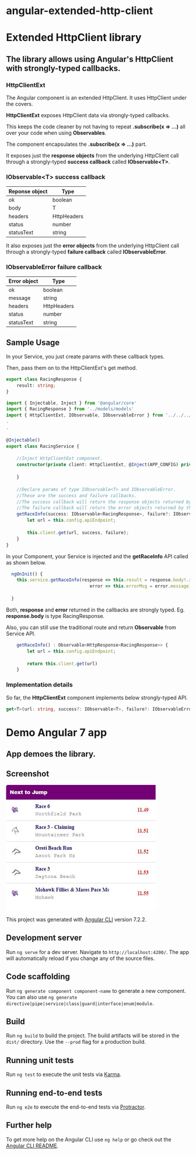 # angular-extended-http-client
# Extended HttpClient library
## The library allows using Angular's HttpClient with strongly-typed callbacks.
### HttpClientExt

The Angular component is an extended HttpClient. It uses HttpClient under the covers.

**HttpClientExt** exposes HttpClient data via strongly-typed callbacks.

This keeps the code cleaner by not having to repeat **.subscribe(x => ...)** all over your code when using **Observables**.

The component encapsulates the **.subscribe(x => ...)** part.

It exposes just the **response objects** from the underlying HttpClient call through a strongly-typed **success callback** called **IObservable\<T\>**.

### IObservable\<T\> success callback

| Reponse object | Type |
| ---- | ---- |
| ok | boolean |
| body | T |
| headers | HttpHeaders |
| status | number |
| statusText | string |

It also exposes just the **error objects** from the underlying HttpClient call through a strongly-typed **failure callback** called **IObservableError**.

### IObservableError failure callback

| Error object | Type |
| ---- | ---- |
| ok | boolean |
| message | string |
| headers | HttpHeaders |
| status | number |
| statusText | string |

## Sample Usage

In your Service, you just create params with these callback types.

Then, pass them on to the HttpClientExt's get method.

```typescript
export class RacingResponse {
    result: string;
}
```

```typescript
import { Injectable, Inject } from '@angular/core'
import { RacingResponse } from '../models/models'
import { HttpClientExt, IObservable, IObservableError } from '../../../dist/angular-extended-http-client';
.
.

@Injectable()
export class RacingService {

    //Inject HttpClientExt component.
    constructor(private client: HttpClientExt, @Inject(APP_CONFIG) private config: AppConfig) {

    }

    //Declare params of type IObservable<T> and IObservableError.
    //These are the success and failure callbacks.
    //The success callback will return the response objects returned by the underlying HttpClient call.
    //The failure callback will return the error objects returned by the underlying HttpClient call.
    getRaceInfo(success: IObservable<RacingResponse>, failure?: IObservableError) {
        let url = this.config.apiEndpoint;

        this.client.get(url, success, failure);
    }
}
```

In your Component, your Service is injected and the **getRaceInfo** API called as shown below.

```typescript
  ngOnInit() {    
    this.service.getRaceInfo(response => this.result = response.body!.result,
                                error => this.errorMsg = error.message);

  }
```

Both, **response** and **error** returned in the callbacks are strongly typed.
Eg. **response.body** is type RacingResponse.

Also, you can still use the traditional route and return **Observable** from Service API.

```typescript
    getRaceInfo() : Observable<HttpResponse<RacingResponse>> {
        let url = this.config.apiEndpoint;

        return this.client.get(url)
    }
```

### Implementation details

So far, the **HttpClientExt** component implements below strongly-typed API.

```typescript
get<T>(url: string, success?: IObservable<T>, failure?: IObservableError, options?: any) : Observable<HttpResponse<T>>
```

# Demo Angular 7 app
## App demoes the library.

## Screenshot

![Demo UI app](https://github.com/VeritasSoftware/angular-http-client-ext/blob/master/DemoUI.jpg)

This project was generated with [Angular CLI](https://github.com/angular/angular-cli) version 7.2.2.

## Development server

Run `ng serve` for a dev server. Navigate to `http://localhost:4200/`. The app will automatically reload if you change any of the source files.

## Code scaffolding

Run `ng generate component component-name` to generate a new component. You can also use `ng generate directive|pipe|service|class|guard|interface|enum|module`.

## Build

Run `ng build` to build the project. The build artifacts will be stored in the `dist/` directory. Use the `--prod` flag for a production build.

## Running unit tests

Run `ng test` to execute the unit tests via [Karma](https://karma-runner.github.io).

## Running end-to-end tests

Run `ng e2e` to execute the end-to-end tests via [Protractor](http://www.protractortest.org/).

## Further help

To get more help on the Angular CLI use `ng help` or go check out the [Angular CLI README](https://github.com/angular/angular-cli/blob/master/README.md).

